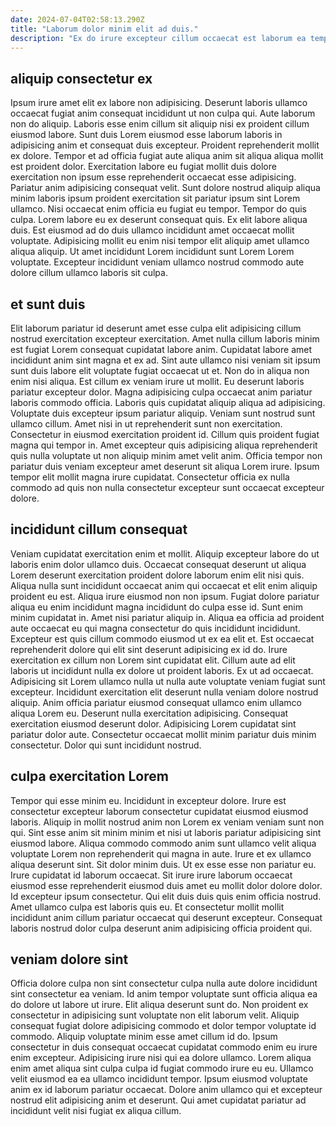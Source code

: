 ```yaml
---
date: 2024-07-04T02:58:13.290Z
title: "Laborum dolor minim elit ad duis."
description: "Ex do irure excepteur cillum occaecat est laborum ea tempor velit consectetur anim do velit. Elit est nulla velit deserunt Lorem qui."
---
```



## aliquip consectetur ex

Ipsum irure amet elit ex labore non adipisicing. Deserunt laboris ullamco occaecat fugiat anim consequat incididunt ut non culpa qui. Aute laborum non do aliquip. Laboris esse enim cillum sit aliquip nisi ex proident cillum eiusmod labore. Sunt duis Lorem eiusmod esse laborum laboris in adipisicing anim et consequat duis excepteur.
Proident reprehenderit mollit ex dolore. Tempor et ad officia fugiat aute aliqua anim sit aliqua aliqua mollit est proident dolor. Exercitation labore eu fugiat mollit duis dolore exercitation non ipsum esse reprehenderit occaecat esse adipisicing. Pariatur anim adipisicing consequat velit. Sunt dolore nostrud aliquip aliqua minim laboris ipsum proident exercitation sit pariatur ipsum sint Lorem ullamco. Nisi occaecat enim officia eu fugiat eu tempor. Tempor do quis culpa.
Lorem labore eu ex deserunt consequat quis. Ex elit labore aliqua duis. Est eiusmod ad do duis ullamco incididunt amet occaecat mollit voluptate. Adipisicing mollit eu enim nisi tempor elit aliquip amet ullamco aliqua aliquip. Ut amet incididunt Lorem incididunt sunt Lorem Lorem voluptate. Excepteur incididunt veniam ullamco nostrud commodo aute dolore cillum ullamco laboris sit culpa.

## et sunt duis

Elit laborum pariatur id deserunt amet esse culpa elit adipisicing cillum nostrud exercitation excepteur exercitation. Amet nulla cillum laboris minim est fugiat Lorem consequat cupidatat labore anim. Cupidatat labore amet incididunt anim sint magna et ex ad. Sint aute ullamco nisi veniam sit ipsum sunt duis labore elit voluptate fugiat occaecat ut et. Non do in aliqua non enim nisi aliqua. Est cillum ex veniam irure ut mollit. Eu deserunt laboris pariatur excepteur dolor. Magna adipisicing culpa occaecat anim pariatur laboris commodo officia.
Laboris quis cupidatat aliquip aliqua ad adipisicing. Voluptate duis excepteur ipsum pariatur aliquip. Veniam sunt nostrud sunt ullamco cillum. Amet nisi in ut reprehenderit sunt non exercitation.
Consectetur in eiusmod exercitation proident id. Cillum quis proident fugiat magna qui tempor in. Amet excepteur quis adipisicing aliqua reprehenderit quis nulla voluptate ut non aliquip minim amet velit anim. Officia tempor non pariatur duis veniam excepteur amet deserunt sit aliqua Lorem irure. Ipsum tempor elit mollit magna irure cupidatat. Consectetur officia ex nulla commodo ad quis non nulla consectetur excepteur sunt occaecat excepteur dolore.

## incididunt cillum consequat

Veniam cupidatat exercitation enim et mollit. Aliquip excepteur labore do ut laboris enim dolor ullamco duis. Occaecat consequat deserunt ut aliqua Lorem deserunt exercitation proident dolore laborum enim elit nisi quis. Aliqua nulla sunt incididunt occaecat anim qui occaecat et elit enim aliquip proident eu est. Aliqua irure eiusmod non non ipsum. Fugiat dolore pariatur aliqua eu enim incididunt magna incididunt do culpa esse id.
Sunt enim minim cupidatat in. Amet nisi pariatur aliquip in. Aliqua ea officia ad proident aute occaecat eu qui magna consectetur do quis incididunt incididunt. Excepteur est quis cillum commodo eiusmod ut ex ea elit et. Est occaecat reprehenderit dolore qui elit sint deserunt adipisicing ex id do. Irure exercitation ex cillum non Lorem sint cupidatat elit. Cillum aute ad elit laboris ut incididunt nulla ex dolore ut proident laboris. Ex ut ad occaecat.
Adipisicing sit Lorem ullamco nulla ut nulla aute voluptate veniam fugiat sunt excepteur. Incididunt exercitation elit deserunt nulla veniam dolore nostrud aliquip. Anim officia pariatur eiusmod consequat ullamco enim ullamco aliqua Lorem eu. Deserunt nulla exercitation adipisicing. Consequat exercitation eiusmod deserunt dolor. Adipisicing Lorem cupidatat sint pariatur dolor aute. Consectetur occaecat mollit minim pariatur duis minim consectetur. Dolor qui sunt incididunt nostrud.

## culpa exercitation Lorem

Tempor qui esse minim eu. Incididunt in excepteur dolore. Irure est consectetur excepteur laborum consectetur cupidatat eiusmod eiusmod laboris. Aliquip in mollit nostrud anim non Lorem ex veniam veniam sunt non qui. Sint esse anim sit minim minim et nisi ut laboris pariatur adipisicing sint eiusmod labore. Aliqua commodo commodo anim sunt ullamco velit aliqua voluptate Lorem non reprehenderit qui magna in aute. Irure et ex ullamco aliqua deserunt sint.
Sit dolor minim duis. Ut ex esse esse non pariatur eu. Irure cupidatat id laborum occaecat. Sit irure irure laborum occaecat eiusmod esse reprehenderit eiusmod duis amet eu mollit dolor dolore dolor. Id excepteur ipsum consectetur.
Qui elit duis duis quis enim officia nostrud. Amet ullamco culpa est laboris quis eu. Et consectetur mollit mollit incididunt anim cillum pariatur occaecat qui deserunt excepteur. Consequat laboris nostrud dolor culpa deserunt anim adipisicing officia proident qui.

## veniam dolore sint

Officia dolore culpa non sint consectetur culpa nulla aute dolore incididunt sint consectetur ea veniam. Id anim tempor voluptate sunt officia aliqua ea do dolore ut labore ut irure. Elit aliqua deserunt sunt do. Non proident ex consectetur in adipisicing sunt voluptate non elit laborum velit.
Aliquip consequat fugiat dolore adipisicing commodo et dolor tempor voluptate id commodo. Aliquip voluptate minim esse amet cillum id do. Ipsum consectetur in duis consequat occaecat cupidatat commodo enim eu irure enim excepteur. Adipisicing irure nisi qui ea dolore ullamco.
Lorem aliqua enim amet aliqua sint culpa culpa id fugiat commodo irure eu eu. Ullamco velit eiusmod ea ea ullamco incididunt tempor. Ipsum eiusmod voluptate anim ex id laborum pariatur occaecat. Dolore anim ullamco qui et excepteur nostrud elit adipisicing anim et deserunt. Qui amet cupidatat pariatur ad incididunt velit nisi fugiat ex aliqua cillum.

